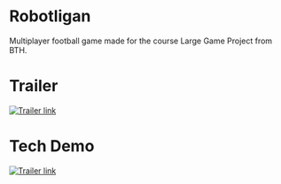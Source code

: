 # Robotligan
Multiplayer football game made for the course Large Game Project from BTH.

# Trailer
[![Trailer link](https://img.youtube.com/vi/CIdk4syJrQQ/0.jpg)](https://www.youtube.com/watch?v=CIdk4syJrQQ)

# Tech Demo
[![Trailer link](https://img.youtube.com/vi/Sz08X9Z078E/0.jpg)](https://www.youtube.com/watch?v=Sz08X9Z078E)
